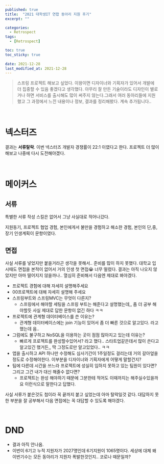```yaml
---
published: true
title:  "2021 대학생IT 연합 동아리 지원 후기"
excerpt: ""

categories:
  - Retrospect
tags:
  - [Retrospect]

toc: true
toc_sticky: true
 
date: 2021-12-28
last_modified_at: 2021-12-28
---
```


> 스프링 프로젝트 해보고 싶었다. 이왕이면 디자이너와 기획자가 있어서 개발에 더 집중할 수 있음 좋겠다고 생각했다. 아무리 잘 만든 기술이라도 디자인이 별로거나 하면 서비스를 출시해도 많이 써주지 않는다.그래서 여러 동아리들에 지원했고 그 과정에서 느낀 내용이나 정보, 결과를 정리해봤다. 계속 추가됩니다..

<br>

# 넥스터즈
결과는 **서류탈락**.
이번 넥스터즈 개발자 경쟁률이 22:1 이였다고 한다. 프로젝트 더 많이 해보고 나중에 다시 도전해야겠다.

<br>

# 메이커스
## 서류
특별한 서류 작성 스킬은 없어서 그냥 사실대로 적어나갔다. 

지원동기, 프로젝트 협업 경험, 본인에게서 불만을 경험하고 해소한 경험, 본인의 단,중,장기 인생계획이 문항이였다.

## 면접
사실 서류를 넣었지만 붙을거라곤 생각을 못해서.. 준비를 많이 하지 못했다. 대학교 입시때도 면접을 본적이 없어서 거의 인생 첫 면접😭 너무 떨렸다. 결과는 아직 나오지 않았지만 아마 떨어지지 않을까나.. 열심히 준비해서 다음엔 제대로 봐야겠다.

- 프로젝트 경험에 대해 자세히 설명해주세요
- 00프로젝트에 대해 자세히 설명해 주세요
- 스프링부트와 스프링MVC는 무엇이 다른지?
  - 스프링에서 해야할 세팅을 스프링 부트는 해준다고 설명했는데,, 좀 더 공부 해야할듯 사실 제대로 답한 문항이 없긴 하다 ㅋㅋ
- 프로젝트에 관계형 데이터베이스를 쓴 이유는?
  - 관계형 데이터베이스에는 join 기능이 있어서 좀 더 빠른 것으로 알고있다. 라고 했는데 음..
- 그럼에도 불구하고 NoSQL을 이용하는 곳이 점점 많아지고 있는데 이유는?
  - 빠르게 프로젝트를 완성할수있어서? 라고 했다.. 스타트업같은데서 많이 쓴다고 알고있긴 했거든,, 딱 그정도로만 알고있었다.. ㅋㅋ
- 앱을 출시하고 API 하나만 수정해도 심사기간이 1주일정도 걸리는데 거의 갈아엎을정도로 수정해야한다. 이부분을 디자이너와 기획자에게 어떻게 말할건지?
- 팀에 다른데 시간을 쓰느라 프로젝트에 성실히 임하지 못하고 있는 팀원이 있다면? 그리고 그건 내가 대신 해줄수 없다면?
  - 프로젝트는 완성 해야하기 때문에 그분한테 적어도 이때까지는 해주실수있을까요 이런식으로 말한다고 답했다.

사실 서류가 붙은것도 첨이라 꼭 끝까지 붙고 싶었는데 아마 탈락일것 같다. 대답하지 못한 부분을 잘 공부해서 다음 면접에는 꼭 대답할 수 있도록 해야겠다.

<br>

# DND
- 결과 아직 안나옴.
- 이번이 6기고 누적 지원자가 2027명인데 6기지원이 1065명이다. 세상에 대체 왜 이번기수는 모든 동아리가 지원자 폭발한것인지.. 코로나 때문일까?